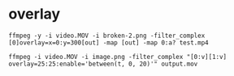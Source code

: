# overlay

```ffmpeg -y -i video.MOV -i broken-2.png -filter_complex [0]overlay=x=0:y=300[out] -map [out] -map 0:a? test.mp4```

```ffmpeg -i video.MOV -i image.png -filter_complex "[0:v][1:v] overlay=25:25:enable='between(t, 0, 20)'" output.mov```

